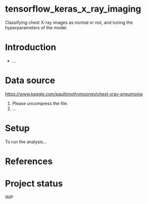 # tensorflow_keras_x_ray_imaging
Classifying chest X-ray images as normal or not, and tuning the hyperparameters of the model.

# Introduction

- ...

# Data source

https://www.kaggle.com/paultimothymooney/chest-xray-pneumonia

1. Please uncompress the file.
2. ...

# Setup

To run the analysis...

# References


# Project status

WIP
